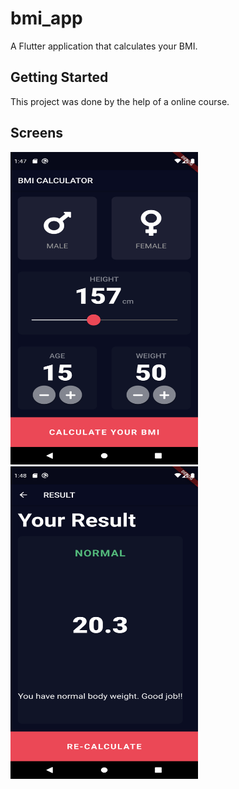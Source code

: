 # bmi_app

A Flutter application that calculates your BMI.

## Getting Started

This project was done by the help of a online course.

## Screens
<img src= "screenshots/bmiss1.png" width = "300" height ="500">                           <img src= "screenshots/bmiss2.png" width = "300" height ="500">

